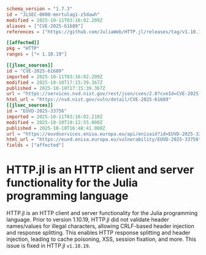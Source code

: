 ```toml
schema_version = "1.7.3"
id = "JLSEC-0000-mnrtulag1-z5dawh"
modified = 2025-10-11T03:16:02.209Z
aliases = ["CVE-2025-61689"]
references = ["https://github.com/JuliaWeb/HTTP.jl/releases/tag/v1.10.19", "https://github.com/JuliaWeb/HTTP.jl/security/advisories/GHSA-h3x8-ppwj-6vcj"]

[[affected]]
pkg = "HTTP"
ranges = ["< 1.10.19"]

[[jlsec_sources]]
id = "CVE-2025-61689"
imported = 2025-10-11T03:16:02.209Z
modified = 2025-10-10T17:15:39.367Z
published = 2025-10-10T17:15:39.367Z
url = "https://services.nvd.nist.gov/rest/json/cves/2.0?cveId=CVE-2025-61689"
html_url = "https://nvd.nist.gov/vuln/detail/CVE-2025-61689"
[[jlsec_sources]]
id = "EUVD-2025-33756"
imported = 2025-10-11T03:16:02.210Z
modified = 2025-10-10T19:12:55.000Z
published = 2025-10-10T16:48:41.000Z
url = "https://euvdservices.enisa.europa.eu/api/enisaid?id=EUVD-2025-33756"
html_url = "https://euvd.enisa.europa.eu/vulnerability/EUVD-2025-33756"
fields = ["affected"]
```

# HTTP.jl is an HTTP client and server functionality for the Julia programming language

HTTP.jl is an HTTP client and server functionality for the Julia programming language. Prior to version 1.10.19, HTTP.jl did not validate header names/values for illegal characters, allowing CRLF-based header injection and response splitting. This enables HTTP response splitting and header injection, leading to cache poisoning, XSS, session fixation, and more. This issue is fixed in HTTP.jl  `v1.10.19`.

